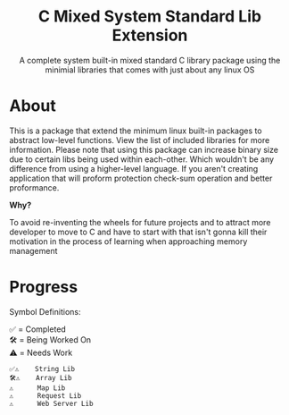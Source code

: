 <div align="center">
 <h1>C Mixed System Standard Lib Extension</h1>
 <p>A complete system built-in mixed standard C library package using the minimial libraries that comes with just about any linux OS</p>
</div>

# About

This is a package that extend the minimum linux built-in packages to abstract low-level functions. View the list of included libraries for more information.
Please note that using this package can increase binary size due to certain libs being used within each-other. Which wouldn't be any difference from using a higher-level language. If you aren't creating application that will proform protection check-sum operation and better proformance.

<b>Why?</b>

To avoid re-inventing the wheels for future projects and to attract more developer to move to C and have to start with that isn't gonna kill their motivation in the process of learning when approaching memory management


# Progress

<p>Symbol Definitions:<p>

<p>✅ = Completed<br />🛠️ = Being Worked On<br />⚠️ = Needs Work</p>

```
✅⚠️    String Lib
🛠️⚠️    Array Lib
⚠️      Map Lib
⚠️      Request Lib
⚠️      Web Server Lib
```